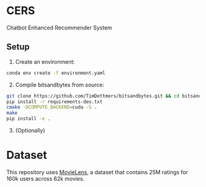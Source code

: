 # CERS
Chatbot Enhanced Recommender System

## Setup

1. Create an environment:
```bash
conda env create -f environment.yaml
```

2. Compile bitsandbytes from source:
```bash
git clone https://github.com/TimDettmers/bitsandbytes.git && cd bitsandbytes/
pip install -r requirements-dev.txt
cmake -DCOMPUTE_BACKEND=cuda -S .
make
pip install -e .
```

3. (Optionally)
# Dataset

This repository uses [MovieLens](https://grouplens.org/datasets/movielens/), a dataset that contains 25M ratings for 160k users across 62k movies.
